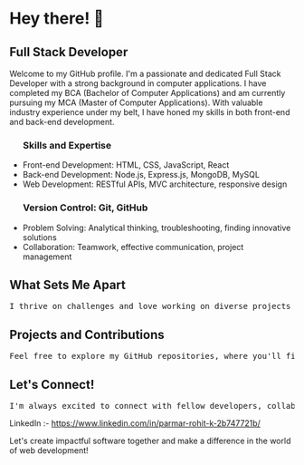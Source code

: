  <h1>Hey there! 👋</h1>
                        					<h2>Full Stack Developer</h2>

<p>Welcome to my GitHub profile. I'm a passionate and dedicated Full Stack Developer with a strong background in computer applications. I have completed my BCA (Bachelor of Computer Applications) and am currently pursuing my MCA (Master of Computer Applications). With valuable industry experience under my belt, I have honed my skills in both front-end and back-end development.</p>
 
<ul>
	<h3>Skills and Expertise</h3>
	<li> Front-end Development: HTML, CSS, JavaScript, React </li>
	<lI> Back-end Development: Node.js, Express.js, MongoDB, MySQL </lI>
	<li> Web Development: RESTful APIs, MVC architecture, responsive design</li>
<h3>Version Control: Git, GitHub</h3>
	<li> Problem Solving: Analytical thinking, troubleshooting, finding innovative solutions </li>
	<li> Collaboration: Teamwork, effective communication, project management </li>
 </ul>
 
<h2>What Sets Me Apart</h2>
<pre>I thrive on challenges and love working on diverse projects that push the boundaries of web development. My problem-solving mindset helps me identify efficient and scalable solutions, ensuring a smooth user experience. By staying up-to-date with the latest industry trends and continuously expanding my knowledge, I strive to deliver modern, user-friendly applications.</pre>

<h2>Projects and Contributions</h2>
<pre>Feel free to explore my GitHub repositories, where you'll find a collection of projects I have worked on. From personal projects to collaborative efforts, each repository represents my dedication and passion for creating high-quality software. You can check out my contributions, code samples, and the technologies I've employed.</pre>

<h2>Let's Connect!</h2>
<pre>I'm always excited to connect with fellow developers, collaborate on innovative projects, and contribute to the tech community. If you have any ideas, suggestions, or opportunities, don't hesitate to reach out. You can connect with me via the following channels:</pre>

LinkedIn :- https://www.linkedin.com/in/parmar-rohit-k-2b747721b/

Let's create impactful software together and make a difference in the world of web development!
